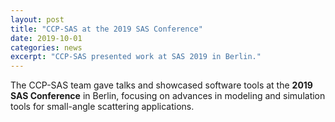 ```yaml
---
layout: post
title: "CCP-SAS at the 2019 SAS Conference"
date: 2019-10-01
categories: news
excerpt: "CCP-SAS presented work at SAS 2019 in Berlin."
---
```


The CCP-SAS team gave talks and showcased software tools at the **2019 SAS Conference** in Berlin, focusing on advances in modeling and simulation tools for small-angle scattering applications.
